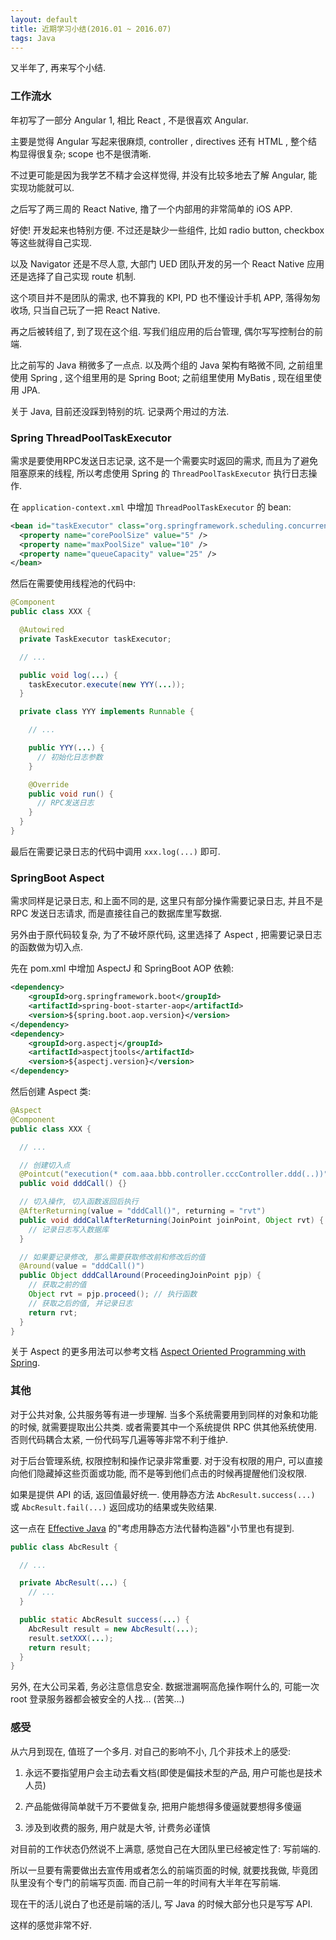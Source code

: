 ```yaml
---
layout: default
title: 近期学习小结(2016.01 ~ 2016.07)
tags: Java
---
```


又半年了, 再来写个小结.



### 工作流水



年初写了一部分 Angular 1, 相比 React , 不是很喜欢 Angular.

主要是觉得 Angular 写起来很麻烦, controller ,  directives 还有 HTML , 整个结构显得很复杂; scope 也不是很清晰.

不过更可能是因为我学艺不精才会这样觉得, 并没有比较多地去了解 Angular, 能实现功能就可以.



之后写了两三周的 React Native, 撸了一个内部用的非常简单的 iOS APP.

好使! 开发起来也特别方便. 不过还是缺少一些组件, 比如 radio button, checkbox 等这些就得自己实现.

以及 Navigator 还是不尽人意, 大部门 UED 团队开发的另一个 React Native 应用还是选择了自己实现 route 机制.

这个项目并不是团队的需求, 也不算我的 KPI, PD 也不懂设计手机 APP, 落得匆匆收场, 只当自己玩了一把 React Native.



再之后被转组了, 到了现在这个组. 写我们组应用的后台管理, 偶尔写写控制台的前端.

比之前写的 Java 稍微多了一点点. 以及两个组的 Java 架构有略微不同, 之前组里使用 Spring , 这个组里用的是 Spring Boot;
之前组里使用 MyBatis , 现在组里使用 JPA.



关于 Java, 目前还没踩到特别的坑. 记录两个用过的方法.



### Spring ThreadPoolTaskExecutor



需求是要使用RPC发送日志记录, 这不是一个需要实时返回的需求, 而且为了避免阻塞原来的线程, 所以考虑使用 Spring 的 `ThreadPoolTaskExecutor` 执行日志操作.



在 `application-context.xml` 中增加 `ThreadPoolTaskExecutor` 的 bean:

```xml
<bean id="taskExecutor" class="org.springframework.scheduling.concurrent.ThreadPoolTaskExecutor">
  <property name="corePoolSize" value="5" />
  <property name="maxPoolSize" value="10" />
  <property name="queueCapacity" value="25" />
</bean>
```

然后在需要使用线程池的代码中:

```java
@Component
public class XXX {

  @Autowired
  private TaskExecutor taskExecutor;

  // ...

  public void log(...) {
    taskExecutor.execute(new YYY(...));
  }

  private class YYY implements Runnable {

    // ...

    public YYY(...) {
      // 初始化日志参数
    }

    @Override
    public void run() {
      // RPC发送日志
    }
  }
}
```

最后在需要记录日志的代码中调用 `xxx.log(...)` 即可.



### SpringBoot Aspect



需求同样是记录日志, 和上面不同的是, 这里只有部分操作需要记录日志, 并且不是 RPC 发送日志请求, 而是直接往自己的数据库里写数据.

另外由于原代码较复杂, 为了不破坏原代码, 这里选择了 Aspect , 把需要记录日志的函数做为切入点.



先在 pom.xml 中增加 AspectJ 和 SpringBoot AOP 依赖:

```xml
<dependency>
	<groupId>org.springframework.boot</groupId>
	<artifactId>spring-boot-starter-aop</artifactId>
	<version>${spring.boot.aop.version}</version>
</dependency>
<dependency>
	<groupId>org.aspectj</groupId>
	<artifactId>aspectjtools</artifactId>
	<version>${aspectj.version}</version>
</dependency>
```

然后创建 Aspect 类:

```java
@Aspect
@Component
public class XXX {

  // ...

  // 创建切入点
  @Pointcut("execution(* com.aaa.bbb.controller.cccController.ddd(..))")
  public void dddCall() {}

  // 切入操作, 切入函数返回后执行
  @AfterReturning(value = "dddCall()", returning = "rvt")
  public void dddCallAfterReturning(JoinPoint joinPoint, Object rvt) {
    // 记录日志写入数据库
  }

  // 如果要记录修改, 那么需要获取修改前和修改后的值
  @Around(value = "dddCall()")
  public Object dddCallAround(ProceedingJoinPoint pjp) {
    // 获取之前的值
    Object rvt = pjp.proceed(); // 执行函数
    // 获取之后的值, 并记录日志
    return rvt;
  }
}
```

关于 Aspect 的更多用法可以参考文档 [Aspect Oriented Programming with Spring](http://docs.spring.io/spring/docs/current/spring-framework-reference/html/aop.html).



### 其他



对于公共对象, 公共服务等有进一步理解. 当多个系统需要用到同样的对象和功能的时候, 就需要提取出公共类.
或者需要其中一个系统提供 RPC 供其他系统使用. 否则代码耦合太紧, 一份代码写几遍等等非常不利于维护.



对于后台管理系统, 权限控制和操作记录非常重要.
对于没有权限的用户, 可以直接向他们隐藏掉这些页面或功能, 而不是等到他们点击的时候再提醒他们没权限.



如果是提供 API 的话, 返回值最好统一.
使用静态方法 `AbcResult.success(...)` 或 `AbcResult.fail(...)` 返回成功的结果或失败结果.

这一点在 [Effective Java](https://book.douban.com/subject/3360807/) 的"考虑用静态方法代替构造器"小节里也有提到.

```java
public class AbcResult {

  // ...

  private AbcResult(...) {
    // ...
  }

  public static AbcResult success(...) {
    AbcResult result = new AbcResult(...);
    result.setXXX(...);
    return result;
  }
}
```



另外, 在大公司呆着, 务必注意信息安全. 数据泄漏啊高危操作啊什么的, 可能一次 root 登录服务器都会被安全的人找... (苦笑...)



### 感受



从六月到现在, 值班了一个多月. 对自己的影响不小, 几个非技术上的感受:

1. 永远不要指望用户会主动去看文档(即使是偏技术型的产品, 用户可能也是技术人员)

2. 产品能做得简单就千万不要做复杂, 把用户能想得多傻逼就要想得多傻逼

3. 涉及到收费的服务, 用户就是大爷, 计费务必谨慎



对目前的工作状态仍然说不上满意, 感觉自己在大团队里已经被定性了: 写前端的.

所以一旦要有需要做出去宣传用或者怎么的前端页面的时候, 就要找我做, 毕竟团队里没有个专门的前端写页面.
而自己前一年的时间有大半年在写前端.

现在干的活儿说白了也还是前端的活儿, 写 Java 的时候大部分也只是写写 API.



这样的感觉非常不好.

